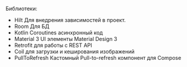 Библиотеки:
- Hilt Для внедрения зависимостей в проект.  
- Room Для БД
- Kotlin Coroutines асинхронный код
- Material 3 UI элементы  Material Design 3
- Retrofit  для работы  с REST API
- Coil для загрузки и кеширования изображений
- PullToRefresh Кастомный Pull-to-refresh компонент для Compose
